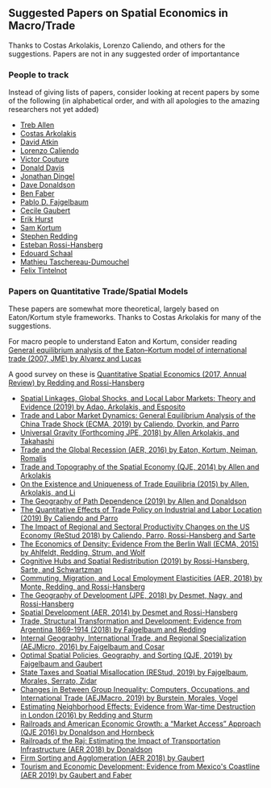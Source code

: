 ## Suggested Papers on Spatial Economics in Macro/Trade
Thanks to Costas Arkolakis, Lorenzo Caliendo, and others for the suggestions.  Papers are not in any suggested order of importantance

### People to track
Instead of giving lists of papers, consider looking at recent papers by some of the following (in alphabetical order, and with all apologies to the amazing researchers not yet added)
- [Treb Allen](https://sites.google.com/site/treballen/)
- [Costas Arkolakis](http://www.econ.yale.edu/~ka265/)
- [David Atkin](https://www.mit.edu/~atkin/)
- [Lorenzo Caliendo](https://sites.google.com/site/lorenzocaliendo/)
- [Victor Couture](http://faculty.haas.berkeley.edu/couture/index.html?_ga=2.132578698.589686807.1578425949-1977489864.1571180423)
- [Donald Davis](https://sites.google.com/site/drdavis001/home/research)
- [Jonathan Dingel](https://faculty.chicagobooth.edu/jonathan.dingel/)
- [Dave Donaldson](https://economics.mit.edu/faculty/ddonald) 
- [Ben Faber](https://eml.berkeley.edu/~faberb/)
- [Pablo D. Fajgelbaum](http://www.econ.ucla.edu/pfajgelbaum/)
- [Cecile Gaubert](https://eml.berkeley.edu/~cecile.gaubert/)
- [Erik Hurst](https://www.chicagobooth.edu/faculty/directory/h/erik-hurst)
- [Sam Kortum](http://kortum.elisites.yale.edu/)
- [Stephen Redding](http://www.princeton.edu/~reddings/) 
- [Esteban Rossi-Hansberg](https://www.princeton.edu/~erossi/)
- [Edouard Schaal](https://sites.google.com/site/edouardschaal/research)
- [Mathieu Taschereau-Dumouchel](https://www.mathtd.info/)
- [Felix Tintelnot](http://felix-tintelnot.wikidot.com/research) 

### Papers on Quantitative Trade/Spatial Models

These papers are somewhat more theoretical, largely based on Eaton/Kortum style frameworks.  Thanks to Costas Arkolakis for many of the suggestions.

For macro people to understand Eaton and Kortum, consider reading [General equilibrium analysis of the Eaton–Kortum model of international trade (2007, JME) by Alvarez and Lucas](https://www.sciencedirect.com/science/article/pii/S0304393206002169)

A good survey on these is [Quantitative Spatial Economics (2017, Annual Review) by Redding and Rossi-Hansberg](https://www.annualreviews.org/doi/abs/10.1146/annurev-economics-063016-103713)

- [Spatial Linkages, Global Shocks, and Local Labor
Markets: Theory and Evidence (2019) by Adao, Arkolakis, and Esposito](http://www.econ.yale.edu/~ka265/research/LaborSupplyTrade/Adao%20Arkolakis%20Esposito%20Spatial%20Links%20Global%20Shocks%20Local%20Labor%20Markets.pdf)
- [Trade and Labor Market Dynamics: General Equilibrium Analysis of the China Trade Shock (ECMA, 2019) by Caliendo, Dvorkin, and Parro](https://www.google.com/url?q=https%3A%2F%2Fspinup-000d1a-wp-offload-media.s3.amazonaws.com%2Ffaculty%2Fwp-content%2Fuploads%2Fsites%2F40%2F2019%2F06%2FCDP.pdf&sa=D&sntz=1&usg=AFQjCNHNh33ZESCatHsc-tfzM7ih3TVj-w)
- [Universal Gravity (Forthcoming JPE, 2018) by Allen Arkolakis, and Takahashi](http://www.econ.yale.edu/~ka265/research/UniversalGravity/AAT%20-%20Universal%20Gravity%20-%20paper.pdf)
- [Trade and the Global Recession (AER, 2016) by Eaton, Kortum, Neiman, Romalis](https://faculty.chicagobooth.edu/brent.neiman/research/EKNR.pdf)
- [Trade and Topography of the Spatial Economy (QJE, 2014) by Allen and Arkolakis](http://www.econ.yale.edu/~ka265/research/Topography/AllenArkolakis.pdf)
- [On the Existence and Uniqueness of Trade Equilibria (2015) by Allen, Arkolakis, and Li ](http://www.econ.yale.edu/~ka265/research/OnExistenceUniqueness/Allen%20Arkolakis%20Li%20%20-%20Existence%20Uniqueness.pdf)
- [The Geography of Path Dependence (2019) by Allen and Donaldson](https://dl.dropbox.com/s/0ww1i1sbi2e6u6u/Allen%20and%20Donaldson%20-%20Path%20Dependence.pdf)
- [The Quantitative Effects of Trade Policy on Industrial and Labor Location (2019) By Caliendo and Parro](https://spinup-000d1a-wp-offload-media.s3.amazonaws.com/faculty/wp-content/uploads/sites/40/2019/11/QETPILL.pdf)
- [The Impact of Regional and Sectoral Productivity Changes on the US Economy (ReStud 2018) by Caliendo, Parro, Rossi-Hansberg and Sarte](https://spinup-000d1a-wp-offload-media.s3.amazonaws.com/faculty/wp-content/uploads/sites/40/2019/06/RSSUS.pdf)
- [The Economics of Density: Evidence From the Berlin Wall (ECMA, 2015) by Ahlfeldt, Redding, Strum, and Wolf](https://www.princeton.edu/~reddings/pubpapers/Berlin-Ecta-10876.pdf)
- [Cognitive Hubs and Spatial Redistribution (2019) by Rossi-Hansberg, Sarte, and Schwartzman](https://www.princeton.edu/~erossi/CHSR.pdf)
- [Commuting, Migration, and Local Employment Elasticities (AER, 2018) by Monte, Redding, and Rossi-Hansberg](https://www.princeton.edu/~erossi/CMLEE.pdf)
- [The Geography of Development (JPE, 2018) by Desmet, Nagy, and Rossi-Hansberg](https://www.princeton.edu/~erossi/GD.pdf) 
- [Spatial Development (AER, 2014) by Desmet and Rossi-Hansberg](https://www.princeton.edu/~erossi/SD.pdf)
- [Trade, Structural Transformation and Development: Evidence from Argentina 1869-1914 (2018) by Fajgelbaum and Redding](http://www.econ.ucla.edu/pfajgelbaum/Argentina.pdf)
- [Internal Geography, International Trade, and Regional Specialization (AEJMicro, 2016) by Fajgelbaum and Cosar](http://www.econ.ucla.edu/pfajgelbaum/cf_IGITRS.pdf)
- [Optimal Spatial Policies, Geography, and Sorting (QJE, 2019) by Fajgelbaum and Gaubert](http://www.econ.ucla.edu/pfajgelbaum/OSPGS.pdf)
- [State Taxes and Spatial Misallocation (REStud, 2019) by Fajgelbaum, Morales, Serrato, Zidar](http://www.econ.ucla.edu/pfajgelbaum/STSMUS.pdf)
- [Changes in Between Group Inequality: Computers, Occupations, and International Trade (AEJMacro, 2019) by Burstein, Morales, Vogel](http://www.econ.ucla.edu/jvogel/BMV.pdf)
- [Estimating Neighborhood Effects: Evidence from War-time Destruction in London (2016) by Redding and Sturm](http://www.princeton.edu/~reddings/papers/LWW2-9Mar16.pdf)
- [Railroads and American Economic Growth: a “Market Access” Approach (QJE 2016) by Donaldson and Hornbeck](http://dave-donaldson.com/wp-content/uploads/2016/10/Donaldson_Hornbeck_Railroads_paper.pdf)
- [Railroads of the Raj: Estimating the Impact of Transportation Infrastructure (AER 2018) by Donaldson](https://dave-donaldson.com/wp-content/uploads/2018/03/Donaldson_RRRaj_AER.pdf)
- [Firm Sorting and Agglomeration (AER 2018) by Gaubert](http://eml.berkeley.edu/~cecile.gaubert/firm_sorting_gaubert.pdf)
- [Tourism and Economic Development: Evidence from Mexico's Coastline (AER 2019) by Gaubert and Faber](https://www.dropbox.com/s/w08bdts16g19d3k/Faber_Gaubert_Tourism.pdf?raw=1)

<!---
### Some Lecture Notes/Reading Lists
Also, see the following lecture notes:
- [Big Data in Spatial Economics 1 by Couture and Green](https://uc9501a5f701fbed492fd9b8eae2.dl.dropboxusercontent.com/cd/0/inline2/AvuCAHja4Z_diTAbcizsGBRbfU9KFbnxx50QmoAPPeBIqMVyDWPY7t-ob_rcrAE9HXy6OLppcBLh3HWQtF7jNqY8701DWX7oYMiMtUZSdOqlKYviWLBgGFm3JgVCdzV_zra1oJNQ8hV4HmJWd7eAJgRvcQWL1OtGpG7COShoVlQ5qY7PmT3Hy0Ak2Vc98eDDytEhW_utV0CLVWroa1St9UcycEcge2ywAplDLd8ksE6oNCFXnN89wyHDSn3od73aEDgAIfHQrlRylINT9rgpihGEjDwfJXxcCixYI-xc2eimWOdxVtn5tiinIRXqEJkOGzSeeIqFagzNiDpYuz2ZNxnfsWndkcxo0epKWMZC3OwBCQ/file#) and [Big Data in Spatial Economics 2 by Couture and Green](https://uc8e15a47adab652e81abafb14af.dl.dropboxusercontent.com/cd/0/inline2/AvtZhQstKju90Xap_949n5KsWEAmrok0sk8EvcXrP70EQSv4rN1it8-vLD-J8qfzZ1h6oE5vbYDddll8lJ_shnR9Rn11WpMhknzOkA57h8qZzHYkXXnzd7p6Zs_-q6jbO6pgcMCX7APmULWS3OQZLPX40N2vPHpKjPmYNr0HD4DWh1xMNjoPScrLgcuwHyRn4wuyVd5DVvPnQlwF4-9F4B04AZlbyHWuLenLajLymdJTtVAPfD02IKOlUiFDEMMuj8fmcgam84qWT5gGNQGO8gFVnQzMi4vPMq1kuOnkzlXGF3A6gtn2oAiR1-umkJXin56GRkv82QNeCmYNrEFZ0ygHWJMXskB5Z5aauYz4Wnh1sw/file#)
-->
